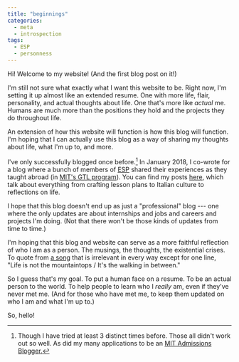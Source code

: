 ```yaml
---
title: "beginnings"
categories:
  - meta
  - introspection
tags:
  - ESP
  - personness
---
```


Hi! Welcome to my website! (And the first blog post on it!)

I'm still not sure what exactly what I want this website to be. Right now, I'm setting it up almost like an extended resume. One with more life, flair, personality, and actual thoughts about life. One that's more like *actual* me. Humans are much more than the positions they hold and the projects they do throughout life.

An extension of how this website will function is how this blog will function. I'm hoping that I can actually use this blog as a way of sharing my thoughts about life, what I'm up to, and more.

I've only successfully blogged once before.[^1] In January 2018, I co-wrote for a blog where a bunch of members of [ESP](https://esp.mit.edu/) shared their experiences as they taught abroad (in [MIT's GTL program](http://misti.mit.edu/global-teaching-labs)). You can find my posts [here](https://espgtl.home.blog/author/paoloadajar/), which talk about everything from crafting lesson plans to Italian culture to reflections on life.

I hope that this blog doesn't end up as just a "professional" blog --- one where the only updates are about internships and jobs and careers and projects I'm doing. (Not that there won't be those kinds of updates from time to time.)

I'm hoping that this blog and website can serve as a more faithful reflection of who I am as a person. The musings, the thoughts, the existential crises. To quote from [a song](https://www.youtube.com/watch?v=Uds93Lroht4) that is irrelevant in every way except for one line, "Life is not the mountaintops / It's the walking in between."

So I guess that's my goal. To put a human face on a resume. To be an actual person to the world. To help people to learn who I *really* am, even if they've never met me. (And for those who have met me, to keep them updated on who I am and what I'm up to.)

So, hello!

[^1]: Though I have tried at least 3 distinct times before. Those all didn't work out so well. As did my many applications to be an [MIT Admissions Blogger.](https://mitadmissions.org/blogs/)

